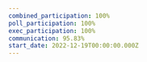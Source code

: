 ```yaml
---
combined_participation: 100%
poll_participation: 100%
exec_participation: 100%
communication: 95.83%
start_date: 2022-12-19T00:00:00.000Z
---
```


